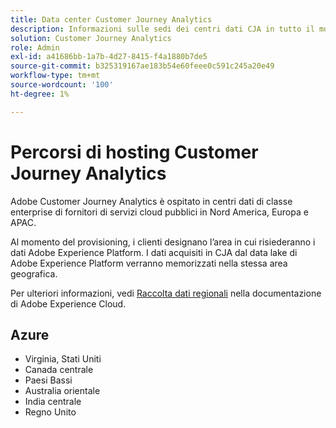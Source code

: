 ```yaml
---
title: Data center Customer Journey Analytics
description: Informazioni sulle sedi dei centri dati CJA in tutto il mondo.
solution: Customer Journey Analytics
role: Admin
exl-id: a41686bb-1a7b-4d27-8415-f4a1880b7de5
source-git-commit: b325319167ae183b54e60feee0c591c245a20e49
workflow-type: tm+mt
source-wordcount: '100'
ht-degree: 1%

---
```


# Percorsi di hosting Customer Journey Analytics

Adobe Customer Journey Analytics è ospitato in centri dati di classe enterprise di fornitori di servizi cloud pubblici in Nord America, Europa e APAC.

Al momento del provisioning, i clienti designano l’area in cui risiederanno i dati Adobe Experience Platform. I dati acquisiti in CJA dal data lake di Adobe Experience Platform verranno memorizzati nella stessa area geografica.

Per ulteriori informazioni, vedi [Raccolta dati regionali](https://experienceleague.adobe.com/en/docs/core-services/interface/data-collection/rdc) nella documentazione di Adobe Experience Cloud.

## Azure

- Virginia, Stati Uniti
- Canada centrale
- Paesi Bassi
- Australia orientale
- India centrale
- Regno Unito

